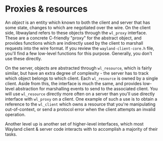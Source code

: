 # Proxies & resources

An *object* is an entity which known to both the client and server that has some
state, changes to which are negotiated over the wire. On the client side,
libwayland refers to these objects through the `wl_proxy` interface. These are a
concrete C-friendly "proxy" for the abstract object, and provides functions
which are indirectly used by the client to marshall requests into the wire
format. If you review the `wayland-client-core.h` file, you'll find a few
low-level functions for this purpose. Generally, you don't use these directly.

On the server, objects are abstracted through `wl_resource`, which is fairly
similar, but have an extra degree of complexity - the server has to track which
object belongs to which client. Each `wl_resource` is owned by a single client.
Aside from this, the interface is much the same, and provides low-level
abstraction for marshalling events to send to the associated client.  You will
use `wl_resource` directly more often on a server than you'll use directly
interface with `wl_proxy` on a client. One example of such a use is to obtain a
reference to the `wl_client` which owns a resource that you're manipulating
out-of-context, or send a protocol error when the client attempts an invalid
operation.

Another level up is another set of higher-level interfaces, which most Wayland
client & server code interacts with to accomplish a majority of their tasks.
